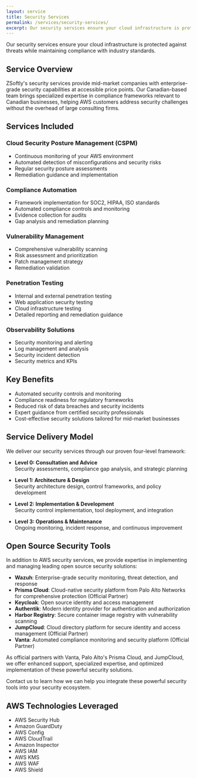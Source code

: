```yaml
---
layout: service
title: Security Services
permalink: /services/security-services/
excerpt: Our security services ensure your cloud infrastructure is protected against threats while maintaining compliance with industry standards.
---
```


Our security services ensure your cloud infrastructure is protected against threats while maintaining compliance with industry standards.

## Service Overview

ZSoftly's security services provide mid-market companies with enterprise-grade security capabilities at accessible price points. Our Canadian-based team brings specialized expertise in compliance frameworks relevant to Canadian businesses, helping AWS customers address security challenges without the overhead of large consulting firms.

## Services Included

### Cloud Security Posture Management (CSPM)
- Continuous monitoring of your AWS environment
- Automated detection of misconfigurations and security risks
- Regular security posture assessments
- Remediation guidance and implementation

### Compliance Automation
- Framework implementation for SOC2, HIPAA, ISO standards
- Automated compliance controls and monitoring
- Evidence collection for audits
- Gap analysis and remediation planning

### Vulnerability Management
- Comprehensive vulnerability scanning
- Risk assessment and prioritization
- Patch management strategy
- Remediation validation

### Penetration Testing
- Internal and external penetration testing
- Web application security testing
- Cloud infrastructure testing
- Detailed reporting and remediation guidance

### Observability Solutions
- Security monitoring and alerting
- Log management and analysis
- Security incident detection
- Security metrics and KPIs

## Key Benefits

- Automated security controls and monitoring
- Compliance readiness for regulatory frameworks
- Reduced risk of data breaches and security incidents
- Expert guidance from certified security professionals
- Cost-effective security solutions tailored for mid-market businesses

## Service Delivery Model

We deliver our security services through our proven four-level framework:

- **Level 0: Consultation and Advice**  
  Security assessments, compliance gap analysis, and strategic planning

- **Level 1: Architecture & Design**  
  Security architecture design, control frameworks, and policy development

- **Level 2: Implementation & Development**  
  Security control implementation, tool deployment, and integration

- **Level 3: Operations & Maintenance**  
  Ongoing monitoring, incident response, and continuous improvement

## Open Source Security Tools

In addition to AWS security services, we provide expertise in implementing and managing leading open source security solutions:

- **Wazuh**: Enterprise-grade security monitoring, threat detection, and response
- **Prisma Cloud**: Cloud-native security platform from Palo Alto Networks for comprehensive protection (Official Partner)
- **Keycloak**: Open source identity and access management
- **Authentik**: Modern identity provider for authentication and authorization
- **Harbor Registry**: Secure container image registry with vulnerability scanning
- **JumpCloud**: Cloud directory platform for secure identity and access management (Official Partner)
- **Vanta**: Automated compliance monitoring and security platform (Official Partner)

As official partners with Vanta, Palo Alto's Prisma Cloud, and JumpCloud, we offer enhanced support, specialized expertise, and optimized implementation of these powerful security solutions.

Contact us to learn how we can help you integrate these powerful security tools into your security ecosystem.

## AWS Technologies Leveraged

- AWS Security Hub
- Amazon GuardDuty
- AWS Config
- AWS CloudTrail
- Amazon Inspector
- AWS IAM
- AWS KMS
- AWS WAF
- AWS Shield